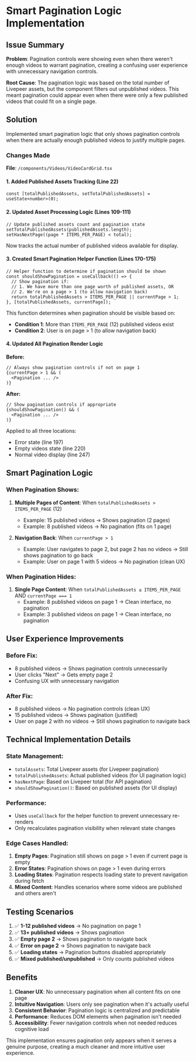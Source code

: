 # Smart Pagination Logic Implementation

## Issue Summary

**Problem**: Pagination controls were showing even when there weren't enough videos to warrant pagination, creating a confusing user experience with unnecessary navigation controls.

**Root Cause**: The pagination logic was based on the total number of Livepeer assets, but the component filters out unpublished videos. This meant pagination could appear even when there were only a few published videos that could fit on a single page.

## Solution

Implemented smart pagination logic that only shows pagination controls when there are actually enough published videos to justify multiple pages.

### Changes Made

**File**: `/components/Videos/VideoCardGrid.tsx`

#### 1. Added Published Assets Tracking (Line 22)

```tsx
const [totalPublishedAssets, setTotalPublishedAssets] = useState<number>(0);
```

#### 2. Updated Asset Processing Logic (Lines 109-111)

```tsx
// Update published assets count and pagination state
setTotalPublishedAssets(publishedAssets.length);
setHasNextPage((page * ITEMS_PER_PAGE) < total);
```

Now tracks the actual number of published videos available for display.

#### 3. Created Smart Pagination Helper Function (Lines 170-175)

```tsx
// Helper function to determine if pagination should be shown
const shouldShowPagination = useCallback(() => {
  // Show pagination if:
  // 1. We have more than one page worth of published assets, OR
  // 2. We're on a page > 1 (to allow navigation back)
  return totalPublishedAssets > ITEMS_PER_PAGE || currentPage > 1;
}, [totalPublishedAssets, currentPage]);
```

This function determines when pagination should be visible based on:
- **Condition 1**: More than `ITEMS_PER_PAGE` (12) published videos exist
- **Condition 2**: User is on page > 1 (to allow navigation back)

#### 4. Updated All Pagination Render Logic

**Before:**
```tsx
// Always show pagination controls if not on page 1
{currentPage > 1 && (
  <Pagination ... />
)}
```

**After:**
```tsx
// Show pagination controls if appropriate
{shouldShowPagination() && (
  <Pagination ... />
)}
```

Applied to all three locations:
- Error state (line 197)
- Empty videos state (line 220)
- Normal video display (line 247)

## Smart Pagination Logic

### When Pagination Shows:

1. **Multiple Pages of Content**: When `totalPublishedAssets > ITEMS_PER_PAGE` (12)
   - Example: 15 published videos → Shows pagination (2 pages)
   - Example: 8 published videos → No pagination (fits on 1 page)

2. **Navigation Back**: When `currentPage > 1`
   - Example: User navigates to page 2, but page 2 has no videos → Still shows pagination to go back
   - Example: User on page 1 with 5 videos → No pagination (clean UX)

### When Pagination Hides:

1. **Single Page Content**: When `totalPublishedAssets ≤ ITEMS_PER_PAGE` AND `currentPage === 1`
   - Example: 8 published videos on page 1 → Clean interface, no pagination
   - Example: 3 published videos on page 1 → Clean interface, no pagination

## User Experience Improvements

### Before Fix:
- 8 published videos → Shows pagination controls unnecessarily
- User clicks "Next" → Gets empty page 2
- Confusing UX with unnecessary navigation

### After Fix:
- 8 published videos → No pagination controls (clean UX)
- 15 published videos → Shows pagination (justified)
- User on page 2 with no videos → Still shows pagination to navigate back

## Technical Implementation Details

### State Management:
- `totalAssets`: Total Livepeer assets (for Livepeer pagination)
- `totalPublishedAssets`: Actual published videos (for UI pagination logic)
- `hasNextPage`: Based on Livepeer total (for API pagination)
- `shouldShowPagination()`: Based on published assets (for UI display)

### Performance:
- Uses `useCallback` for the helper function to prevent unnecessary re-renders
- Only recalculates pagination visibility when relevant state changes

### Edge Cases Handled:
1. **Empty Pages**: Pagination still shows on page > 1 even if current page is empty
2. **Error States**: Pagination shows on page > 1 even during errors
3. **Loading States**: Pagination respects loading state to prevent navigation during fetch
4. **Mixed Content**: Handles scenarios where some videos are published and others aren't

## Testing Scenarios

1. ✅ **1-12 published videos** → No pagination on page 1
2. ✅ **13+ published videos** → Shows pagination
3. ✅ **Empty page 2** → Shows pagination to navigate back
4. ✅ **Error on page 2** → Shows pagination to navigate back
5. ✅ **Loading states** → Pagination buttons disabled appropriately
6. ✅ **Mixed published/unpublished** → Only counts published videos

## Benefits

1. **Cleaner UX**: No unnecessary pagination when all content fits on one page
2. **Intuitive Navigation**: Users only see pagination when it's actually useful
3. **Consistent Behavior**: Pagination logic is centralized and predictable
4. **Performance**: Reduces DOM elements when pagination isn't needed
5. **Accessibility**: Fewer navigation controls when not needed reduces cognitive load

This implementation ensures pagination only appears when it serves a genuine purpose, creating a much cleaner and more intuitive user experience.
